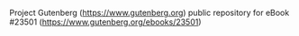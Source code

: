 Project Gutenberg (https://www.gutenberg.org) public repository for eBook #23501 (https://www.gutenberg.org/ebooks/23501)
